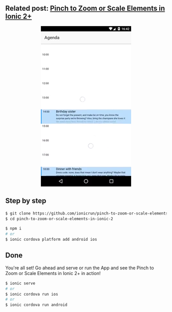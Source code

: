 ## Related post: [Pinch to Zoom or Scale Elements in Ionic 2+](https://www.ionicrun.com/pinch-to-zoom-or-scale-elements-in-ionic-2/)

<p align="center">
  <img src="pinch-zoom-scale-elements-ionic-2.png" title="Pinch to Zoom or Scale Elements in Ionic 2+">
</p>

## Step by step

```bash
$ git clone https://github.com/ionicrun/pinch-to-zoom-or-scale-elements-in-ionic-2.git
$ cd pinch-to-zoom-or-scale-elements-in-ionic-2
```

```bash
$ npm i
# or
$ ionic cordova platform add android ios
```

## Done

You're all set! Go ahead and serve or run the App and see the Pinch to Zoom or Scale Elements in Ionic 2+ in action!

```bash
$ ionic serve
# or
$ ionic cordova run ios
# or
$ ionic cordova run android
```